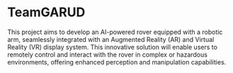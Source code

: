 # TeamGARUD
This project aims to develop an AI-powered rover equipped with a robotic arm, seamlessly integrated with an Augmented Reality (AR) and Virtual Reality (VR) display system.
This innovative solution will enable users to remotely control and interact with the rover in complex or hazardous environments, offering enhanced perception and manipulation capabilities.
